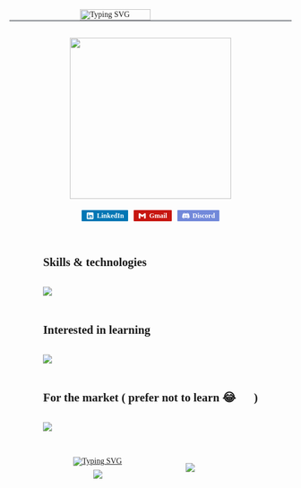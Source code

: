 <div class="container" style="font-family: poppins;display: flex;flex-direction: column;justify-content: center;align-items: center;width: 100%;">
<div class="header-container" style="display: flex;align-items: center;justify-content: center;border-bottom: 1px solid #161c26;width: 100%;margin-bottom: 1.875rem;">
<img src="https://readme-typing-svg.demolab.com?font=Fira+Code&pause=1000&center=true&vCenter=true&width=435&lines=Hi%2C+I'm+Abdelrahman+Embaby.+👋🏽;A+fresh+grad+frontend+developer.+👨🏽‍🎓;With+a+bachelor+degree+in+CS.+👨🏽‍💻;Nice+to+meet+you!+👾" alt="Typing SVG" style="width: 50%;"/>
</div>

<div class="gif-container" style="margin-bottom: 1.25rem;">
<img class="gif" src="https://drive.google.com/uc?id=1bctSE3Vtv4yE_Bz6R_3nwwrPzw-DGFWX" style="width: 18rem;">
</div>

<div class="links-container" style="display: flex;align-items: center;justify-content: center;column-gap: 0.625rem;">
<a href="https://www.linkedin.com/in/abdelrahman-embaby-237938224" class="linkedin" style="display: flex;align-items: center;justify-content: center;padding: 0.16rem 0.5rem;text-decoration: none;color: #fff;border-radius: 1px;font-size: 0.75rem;font-weight: 700;background-color: #0077b5;"><svg xmlns="http://www.w3.org/2000/svg" x="0px" y="0px" width="50" height="50" viewBox="0,0,256,256"
style="fill:#000000;width: 0.9rem;height: 0.9rem;margin-right: 0.3125rem;">
<g fill="#ffffff" fill-rule="nonzero" stroke="none" stroke-width="1" stroke-linecap="butt" stroke-linejoin="miter" stroke-miterlimit="10" stroke-dasharray="" stroke-dashoffset="0" font-family="none" font-weight="none" font-size="none" text-anchor="none" style="mix-blend-mode: normal"><g transform="scale(5.12,5.12)"><path d="M41,4h-32c-2.76,0 -5,2.24 -5,5v32c0,2.76 2.24,5 5,5h32c2.76,0 5,-2.24 5,-5v-32c0,-2.76 -2.24,-5 -5,-5zM17,20v19h-6v-19zM11,14.47c0,-1.4 1.2,-2.47 3,-2.47c1.8,0 2.93,1.07 3,2.47c0,1.4 -1.12,2.53 -3,2.53c-1.8,0 -3,-1.13 -3,-2.53zM39,39h-6c0,0 0,-9.26 0,-10c0,-2 -1,-4 -3.5,-4.04h-0.08c-2.42,0 -3.42,2.06 -3.42,4.04c0,0.91 0,10 0,10h-6v-19h6v2.56c0,0 1.93,-2.56 5.81,-2.56c3.97,0 7.19,2.73 7.19,8.26z"></path></g></g>
</svg>
LinkedIn</a>
<a href="mailto:0b7o4u6d3y@gmail.com?subject=Please be a job offer 🙃" class="gmail" style="display: flex;align-items: center;justify-content: center;padding: 0.16rem 0.5rem;text-decoration: none;color: #fff;border-radius: 1px;font-size: 0.75rem;font-weight: 700;background-color: #c71610;"><svg xmlns="http://www.w3.org/2000/svg" x="0px" y="0px" width="48" height="48" viewBox="0,0,256,256"
style="fill:#000000;width: 0.9rem;height: 0.9rem;margin-right: 0.3125rem;">
<g fill="#ffffff" fill-rule="nonzero" stroke="none" stroke-width="1" stroke-linecap="butt" stroke-linejoin="miter" stroke-miterlimit="10" stroke-dasharray="" stroke-dashoffset="0" font-family="none" font-weight="none" font-size="none" text-anchor="none" style="mix-blend-mode: normal"><g transform="scale(5.33333,5.33333)"><path d="M45,16.2l-5,2.75l-5,4.75v16.3h7c1.657,0 3,-1.343 3,-3z"></path><path d="M3,16.2l3.614,1.71l6.386,5.79v16.3h-7c-1.657,0 -3,-1.343 -3,-3z"></path><path d="M35,11.2l-11,8.25l-11,-8.25l-1,5.8l1,6.7l11,8.25l11,-8.25l1,-6.7z"></path><path d="M3,12.298v3.902l10,7.5v-12.5l-3.124,-2.341c-0.744,-0.558 -1.648,-0.859 -2.578,-0.859v0c-2.374,0 -4.298,1.924 -4.298,4.298z"></path><path d="M45,12.298v3.902l-10,7.5v-12.5l3.124,-2.341c0.744,-0.558 1.648,-0.859 2.578,-0.859v0c2.374,0 4.298,1.924 4.298,4.298z"></path></g></g>
</svg>
Gmail</a>
<a href="https://discord.com/users/640866116255612938" class="discord" style="display: flex;align-items: center;justify-content: center;padding: 0.16rem 0.5rem;text-decoration: none;color: #fff;border-radius: 1px;font-size: 0.75rem;font-weight: 700;background-color: #7289da;"><svg xmlns="http://www.w3.org/2000/svg" x="0px" y="0px" width="50" height="50" viewBox="0,0,256,256"
style="fill:#000000;width: 0.9rem;height: 0.9rem;margin-right: 0.3125rem;">
<g fill="#ffffff" fill-rule="nonzero" stroke="none" stroke-width="1" stroke-linecap="butt" stroke-linejoin="miter" stroke-miterlimit="10" stroke-dasharray="" stroke-dashoffset="0" font-family="none" font-weight="none" font-size="none" text-anchor="none" style="mix-blend-mode: normal"><g transform="scale(5.12,5.12)"><path d="M41.625,10.76953c-3.98047,-3.20313 -10.27734,-3.74609 -10.54687,-3.76563c-0.41797,-0.03516 -0.81641,0.19922 -0.98828,0.58594c-0.01562,0.02344 -0.15234,0.33984 -0.30469,0.83203c2.63281,0.44531 5.86719,1.33984 8.79297,3.15625c0.46875,0.28906 0.61328,0.90625 0.32422,1.375c-0.19141,0.30859 -0.51562,0.47656 -0.85156,0.47656c-0.17969,0 -0.36328,-0.05078 -0.52734,-0.15234c-5.03125,-3.12109 -11.3125,-3.27734 -12.52344,-3.27734c-1.21094,0 -7.49609,0.15625 -12.52344,3.27734c-0.46875,0.29297 -1.08594,0.14844 -1.375,-0.32031c-0.29297,-0.47266 -0.14844,-1.08594 0.32031,-1.37891c2.92578,-1.8125 6.16016,-2.71094 8.79297,-3.15234c-0.15234,-0.49609 -0.28906,-0.80859 -0.30078,-0.83594c-0.17578,-0.38672 -0.57031,-0.62891 -0.99219,-0.58594c-0.26953,0.01953 -6.56641,0.5625 -10.60156,3.80859c-2.10547,1.94922 -6.32031,13.33984 -6.32031,23.1875c0,0.17578 0.04688,0.34375 0.13281,0.49609c2.90625,5.10938 10.83984,6.44531 12.64844,6.50391c0.00781,0 0.01953,0 0.03125,0c0.32031,0 0.62109,-0.15234 0.80859,-0.41016l1.82813,-2.51562c-4.93359,-1.27344 -7.45312,-3.4375 -7.59766,-3.56641c-0.41406,-0.36328 -0.45312,-0.99609 -0.08594,-1.41016c0.36328,-0.41406 0.99609,-0.45312 1.41016,-0.08984c0.05859,0.05469 4.69922,3.99219 13.82422,3.99219c9.14063,0 13.78125,-3.95312 13.82813,-3.99219c0.41406,-0.35937 1.04297,-0.32422 1.41016,0.09375c0.36328,0.41406 0.32422,1.04297 -0.08984,1.40625c-0.14453,0.12891 -2.66406,2.29297 -7.59766,3.56641l1.82813,2.51563c0.1875,0.25781 0.48828,0.41016 0.80859,0.41016c0.01172,0 0.02344,0 0.03125,0c1.80859,-0.05859 9.74219,-1.39453 12.64844,-6.50391c0.08594,-0.15234 0.13281,-0.32031 0.13281,-0.49609c0,-9.84766 -4.21484,-21.23828 -6.375,-23.23047zM18.5,30c-1.93359,0 -3.5,-1.78906 -3.5,-4c0,-2.21094 1.56641,-4 3.5,-4c1.93359,0 3.5,1.78906 3.5,4c0,2.21094 -1.56641,4 -3.5,4zM31.5,30c-1.93359,0 -3.5,-1.78906 -3.5,-4c0,-2.21094 1.56641,-4 3.5,-4c1.93359,0 3.5,1.78906 3.5,4c0,2.21094 -1.56641,4 -3.5,4z"></path></g></g>
</svg>
Discord</a>
</div>

<div class="skills" style="display: flex;flex-direction: column;justify-content: center;align-items: center;row-gap: 0.9rem;margin: 2.5rem 0 0 0;">
<div class="skills-container learned" style="width: 100%;">
    <p class="title" style="font-size: 1.3rem;font-weight: 600;margin-bottom: 2rem;">Skills & technologies</p>
    <p align="center" class="icons" style="display: flex;">
        <img src="https://skillicons.dev/icons?i=react,js,html,css,java,xd,git,github,vscode" />
    </p>
</div>

<div class="skills-container learning" style="width: 100%;">
    <p class="title" style="font-size: 1.3rem;font-weight: 600;margin-bottom: 2rem;">Interested in learning</p>
    <p align="center" class="icons" style="display: flex;">
        <img src="https://skillicons.dev/icons?i=sass,angular,vue,vite,materialui,threejs,nextjs,ts,nodejs,express,fastapi,firebase,mongodb,bash,linux,figma" />
    </p>
</div>

<div class="skills-container market" style="width: 100%;">
    <p class="title" style="font-size: 1.3rem;font-weight: 600;margin-bottom: 2rem;">For the market ( prefer not to learn 😂👎🏽)</p>
    <p align="center" class="icons" style="display: flex;">
        <img src="https://skillicons.dev/icons?i=redux,bootstrap,tailwind,php,py,pytorch" />
    </p>
</div>
</div>

<div class="status" style="display: grid;grid-template-columns: 7fr 3fr;grid-template-columns: 1fr 1fr;row-gap: 0.4rem;width: 75%;margin: 2rem 0 0 0;">
<a href="https://git.io/typing-svg" class="streak" style="grid-area: 1/1/2/2;display: flex;align-items: center;justify-content: center;"><img src="https://streak-stats.demolab.com?user=AbdelrahmanEmbaby&background=0d1117&stroke=2f80ed&ring=2f80ed&fire=2f80ed&currStreakLabel=2f80ed&currStreakNum=fff&sideLabels=2f80ed&sideNums=fff&dates=fff&hide_border=true" alt="Typing SVG" /></a>
<a href="https://github.com/anuraghazra/github-readme-stats" class="state" style="grid-area: 2/1/3/2;display: flex;align-items: center;justify-content: center;">
  <img align="center" src="https://github-readme-stats.vercel.app/api?username=AbdelrahmanEmbaby&show_icons=true&include_all_commits=true&text_bold=false&bg_color=0d1117&text_color=fff&hide_border=true" />
</a>
<a href="https://github.com/anuraghazra/convoychat" class="language" style="grid-area: 1/2/3/3;display: flex;align-items: center;justify-content: center;width: inherit;">
  <img align="center" src="https://github-readme-stats.vercel.app/api/top-langs/?username=AbdelrahmanEmbaby&layout=donut-vertical&bg_color=0d1117&title_color=fff&text_color=fff&icon_color=0094B9&hide_border=true" />
</a>
</div>
</div>

<!-- [![Readme Card](https://github-readme-stats.vercel.app/api/pin/?username=AbdelrahmanEmbaby&repo=github-readme-stats)](https://github.com/anuraghazra/github-readme-stats) -->

<!--
**AbdelrahmanEmbaby/AbdelrahmanEmbaby** is a ✨ _special_ ✨ repository because its `README.md` (this file) appears on your GitHub profile.

Here are some ideas to get you started:

- 🔭 I’m currently working on ...
- 🌱 I’m currently learning ...
- 👯 I’m looking to collaborate on ...
- 🤔 I’m looking for help with ...
- 💬 Ask me about ...
- 📫 How to reach me: ...
- 😄 Pronouns: ...
- ⚡ Fun fact: ...
-->

